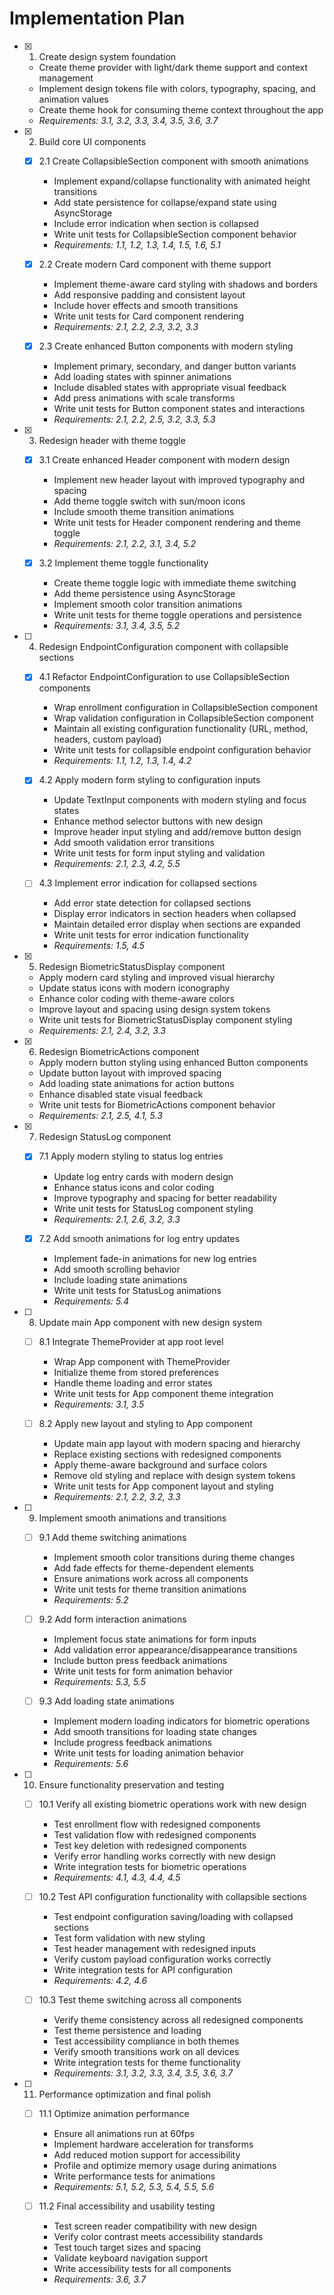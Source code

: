 # Implementation Plan

- [x] 1. Create design system foundation

  - Create theme provider with light/dark theme support and context management
  - Implement design tokens file with colors, typography, spacing, and animation values
  - Create theme hook for consuming theme context throughout the app
  - _Requirements: 3.1, 3.2, 3.3, 3.4, 3.5, 3.6, 3.7_

- [x] 2. Build core UI components

  - [x] 2.1 Create CollapsibleSection component with smooth animations

    - Implement expand/collapse functionality with animated height transitions
    - Add state persistence for collapse/expand state using AsyncStorage
    - Include error indication when section is collapsed
    - Write unit tests for CollapsibleSection component behavior
    - _Requirements: 1.1, 1.2, 1.3, 1.4, 1.5, 1.6, 5.1_

  - [x] 2.2 Create modern Card component with theme support

    - Implement theme-aware card styling with shadows and borders
    - Add responsive padding and consistent layout
    - Include hover effects and smooth transitions
    - Write unit tests for Card component rendering
    - _Requirements: 2.1, 2.2, 2.3, 3.2, 3.3_

  - [x] 2.3 Create enhanced Button components with modern styling
    - Implement primary, secondary, and danger button variants
    - Add loading states with spinner animations
    - Include disabled states with appropriate visual feedback
    - Add press animations with scale transforms
    - Write unit tests for Button component states and interactions
    - _Requirements: 2.1, 2.2, 2.5, 3.2, 3.3, 5.3_

- [x] 3. Redesign header with theme toggle

  - [x] 3.1 Create enhanced Header component with modern design

    - Implement new header layout with improved typography and spacing
    - Add theme toggle switch with sun/moon icons
    - Include smooth theme transition animations
    - Write unit tests for Header component rendering and theme toggle
    - _Requirements: 2.1, 2.2, 3.1, 3.4, 5.2_

  - [x] 3.2 Implement theme toggle functionality
    - Create theme toggle logic with immediate theme switching
    - Add theme persistence using AsyncStorage
    - Implement smooth color transition animations
    - Write unit tests for theme toggle operations and persistence
    - _Requirements: 3.1, 3.4, 3.5, 5.2_

- [ ] 4. Redesign EndpointConfiguration component with collapsible sections

  - [x] 4.1 Refactor EndpointConfiguration to use CollapsibleSection components

    - Wrap enrollment configuration in CollapsibleSection component
    - Wrap validation configuration in CollapsibleSection component
    - Maintain all existing configuration functionality (URL, method, headers, custom payload)
    - Write unit tests for collapsible endpoint configuration behavior
    - _Requirements: 1.1, 1.2, 1.3, 1.4, 4.2_

  - [x] 4.2 Apply modern form styling to configuration inputs

    - Update TextInput components with modern styling and focus states
    - Enhance method selector buttons with new design
    - Improve header input styling and add/remove button design
    - Add smooth validation error transitions
    - Write unit tests for form input styling and validation
    - _Requirements: 2.1, 2.3, 4.2, 5.5_

  - [ ] 4.3 Implement error indication for collapsed sections
    - Add error state detection for collapsed sections
    - Display error indicators in section headers when collapsed
    - Maintain detailed error display when sections are expanded
    - Write unit tests for error indication functionality
    - _Requirements: 1.5, 4.5_

- [x] 5. Redesign BiometricStatusDisplay component

  - Apply modern card styling and improved visual hierarchy
  - Update status icons with modern iconography
  - Enhance color coding with theme-aware colors
  - Improve layout and spacing using design system tokens
  - Write unit tests for BiometricStatusDisplay component styling
  - _Requirements: 2.1, 2.4, 3.2, 3.3_

- [x] 6. Redesign BiometricActions component

  - Apply modern button styling using enhanced Button components
  - Update button layout with improved spacing
  - Add loading state animations for action buttons
  - Enhance disabled state visual feedback
  - Write unit tests for BiometricActions component behavior
  - _Requirements: 2.1, 2.5, 4.1, 5.3_

- [x] 7. Redesign StatusLog component

  - [x] 7.1 Apply modern styling to status log entries

    - Update log entry cards with modern design
    - Enhance status icons and color coding
    - Improve typography and spacing for better readability
    - Write unit tests for StatusLog component styling
    - _Requirements: 2.1, 2.6, 3.2, 3.3_

  - [x] 7.2 Add smooth animations for log entry updates

    - Implement fade-in animations for new log entries
    - Add smooth scrolling behavior
    - Include loading state animations
    - Write unit tests for StatusLog animations
    - _Requirements: 5.4_

- [ ] 8. Update main App component with new design system

  - [ ] 8.1 Integrate ThemeProvider at app root level

    - Wrap App component with ThemeProvider
    - Initialize theme from stored preferences
    - Handle theme loading and error states
    - Write unit tests for App component theme integration
    - _Requirements: 3.1, 3.5_

  - [ ] 8.2 Apply new layout and styling to App component
    - Update main app layout with modern spacing and hierarchy
    - Replace existing sections with redesigned components
    - Apply theme-aware background and surface colors
    - Remove old styling and replace with design system tokens
    - Write unit tests for App component layout and styling
    - _Requirements: 2.1, 2.2, 3.2, 3.3_

- [ ] 9. Implement smooth animations and transitions

  - [ ] 9.1 Add theme switching animations

    - Implement smooth color transitions during theme changes
    - Add fade effects for theme-dependent elements
    - Ensure animations work across all components
    - Write unit tests for theme transition animations
    - _Requirements: 5.2_

  - [ ] 9.2 Add form interaction animations

    - Implement focus state animations for form inputs
    - Add validation error appearance/disappearance transitions
    - Include button press feedback animations
    - Write unit tests for form animation behavior
    - _Requirements: 5.3, 5.5_

  - [ ] 9.3 Add loading state animations
    - Implement modern loading indicators for biometric operations
    - Add smooth transitions for loading state changes
    - Include progress feedback animations
    - Write unit tests for loading animation behavior
    - _Requirements: 5.6_

- [ ] 10. Ensure functionality preservation and testing

  - [ ] 10.1 Verify all existing biometric operations work with new design

    - Test enrollment flow with redesigned components
    - Test validation flow with redesigned components
    - Test key deletion with redesigned components
    - Verify error handling works correctly with new design
    - Write integration tests for biometric operations
    - _Requirements: 4.1, 4.3, 4.4, 4.5_

  - [ ] 10.2 Test API configuration functionality with collapsible sections

    - Test endpoint configuration saving/loading with collapsed sections
    - Test form validation with new styling
    - Test header management with redesigned inputs
    - Verify custom payload configuration works correctly
    - Write integration tests for API configuration
    - _Requirements: 4.2, 4.6_

  - [ ] 10.3 Test theme switching across all components
    - Verify theme consistency across all redesigned components
    - Test theme persistence and loading
    - Test accessibility compliance in both themes
    - Verify smooth transitions work on all devices
    - Write integration tests for theme functionality
    - _Requirements: 3.1, 3.2, 3.3, 3.4, 3.5, 3.6, 3.7_

- [ ] 11. Performance optimization and final polish

  - [ ] 11.1 Optimize animation performance

    - Ensure all animations run at 60fps
    - Implement hardware acceleration for transforms
    - Add reduced motion support for accessibility
    - Profile and optimize memory usage during animations
    - Write performance tests for animations
    - _Requirements: 5.1, 5.2, 5.3, 5.4, 5.5, 5.6_

  - [ ] 11.2 Final accessibility and usability testing
    - Test screen reader compatibility with new design
    - Verify color contrast meets accessibility standards
    - Test touch target sizes and spacing
    - Validate keyboard navigation support
    - Write accessibility tests for all components
    - _Requirements: 3.6, 3.7_
